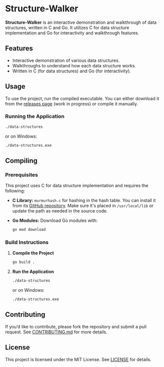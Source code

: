 # Structure-Walker

**Structure-Walker** is an interactive demonstration and walkthrough of data structures, written in C and Go. It utilizes C for data structure implementation and Go for interactivity and walkthrough features.

## Features
- Interactive demonstration of various data structures.
- Walkthroughs to understand how each data structure works.
- Written in C (for data structures) and Go (for interactivity).

## Usage

To use the project, run the compiled executable. You can either download it from the [releases page](#) (work in progress) or compile it manually.

### Running the Application

```sh
./data-structures
```

or on Windows:

```sh
./data-structures.exe
```

## Compiling

### Prerequisites

This project uses C for data structure implementation and requires the following:

- **C Library:** `murmurhash.c` for hashing in the hash table. You can install it from its [GitHub repository](https://github.com/jwerle/murmurhash.c). Make sure it's placed in `/usr/local/lib` or update the path as needed in the source code.

- **Go Modules:** Download Go modules with:

  ```sh
  go mod download
  ```

### Build Instructions

1. **Compile the Project**

   ```sh
   go build .
   ```

2. **Run the Application**

   ```sh
   ./data-structures
   ```

   or on Windows:

   ```sh
   ./data-structures.exe
   ```

## Contributing

If you’d like to contribute, please fork the repository and submit a pull request. See [CONTRIBUTING.md](CONTRIBUTING.md) for more details.

## License

This project is licensed under the MIT License. See [LICENSE](LICENSE) for details.
